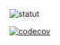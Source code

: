 ![statut](https://github.com/OumarDiagne/cicd-projet1/actions/workflows/main.yml/badge.svg)

[![codecov](https://codecov.io/gh/OumarDiagne/cicd-projet2/graph/badge.svg?token=31AYY70U6G)](https://codecov.io/gh/OumarDiagne/cicd-projet2)
